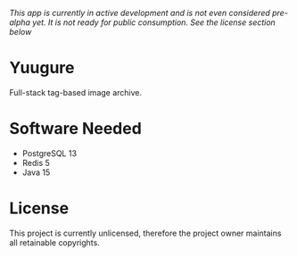 *This app is currently in active development and is not even considered pre-alpha yet. It is not ready for public consumption. See the license section below*

# Yuugure

Full-stack tag-based image archive.

# Software Needed

* PostgreSQL 13
* Redis 5
* Java 15

# License

This project is currently unlicensed, therefore the project owner maintains all retainable copyrights.
